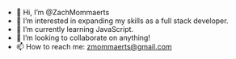 - 👋 Hi, I’m @ZachMommaerts
- 👀 I’m interested in expanding my skills as a full stack developer.
- 🌱 I’m currently learning JavaScript.
- 💞️ I’m looking to collaborate on anything!
- 📫 How to reach me: zmommaerts@gmail.com

<!---
ZachMommaerts/ZachMommaerts is a ✨ special ✨ repository because its `README.md` (this file) appears on your GitHub profile.
You can click the Preview link to take a look at your changes.
--->
